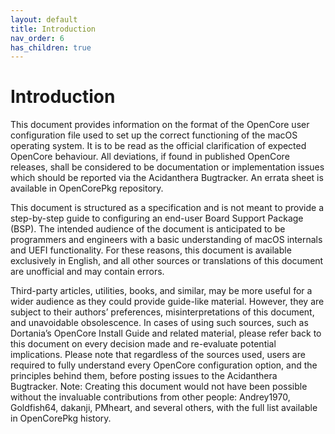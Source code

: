 ```yaml
---
layout: default
title: Introduction
nav_order: 6
has_children: true
---
```


# Introduction

This document provides information on the format of the OpenCore user configuration file used to set up the correct functioning of the macOS operating system. It is to be read as the official clarification of expected OpenCore behaviour. All deviations, if found in published OpenCore releases, shall be considered to be documentation or implementation issues which should be reported via the Acidanthera Bugtracker. An errata sheet is available in OpenCorePkg repository.

This document is structured as a specification and is not meant to provide a step-by-step guide to configuring an end-user Board Support Package (BSP). The intended audience of the document is anticipated to be programmers and engineers with a basic understanding of macOS internals and UEFI functionality. For these reasons, this document is available exclusively in English, and all other sources or translations of this document are unofficial and may contain errors.

Third-party articles, utilities, books, and similar, may be more useful for a wider audience as they could provide guide-like material. However, they are subject to their authors’ preferences, misinterpretations of this document, and unavoidable obsolescence. In cases of using such sources, such as Dortania’s OpenCore Install Guide and related material, please refer back to this document on every decision made and re-evaluate potential implications.
Please note that regardless of the sources used, users are required to fully understand every OpenCore configuration option, and the principles behind them, before posting issues to the Acidanthera Bugtracker.
Note: Creating this document would not have been possible without the invaluable contributions from other people: Andrey1970, Goldfish64, dakanji, PMheart, and several others, with the full list available in OpenCorePkg history.
